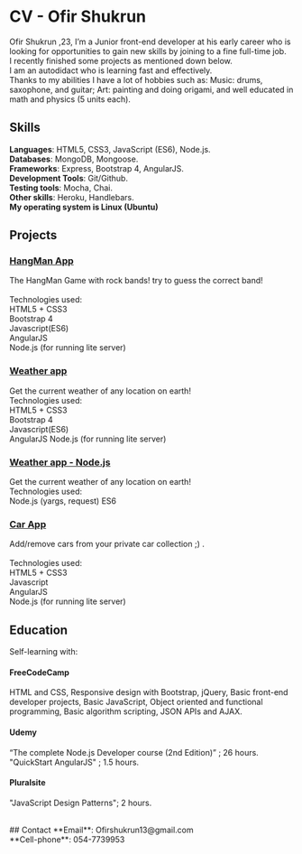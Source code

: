 # CV - Ofir Shukrun

Ofir Shukrun ,23, I’m a Junior front-end developer at his early career who is looking for opportunities to gain new skills by joining to a fine full-time job.<br> I recently finished some projects as mentioned down below.<br>  I am an autodidact who is learning fast and effectively.<br>  Thanks to my abilities I have a lot of hobbies such as: Music: drums, saxophone, and guitar; Art: painting and doing origami, and well educated in math and physics (5 units each).<br> 
## Skills
**Languages**: HTML5, CSS3, JavaScript (ES6), Node.js.<br> 
**Databases**: MongoDB, Mongoose.<br> 
**Frameworks**: Express, Bootstrap 4, AngularJS.<br> 
**Development Tools**: Git/Github.<br> 
**Testing tools**: Mocha, Chai.<br>
**Other skills**: Heroku, Handlebars.<br>
**My operating system is Linux (Ubuntu)**

## Projects

### [HangMan App](https://github.com/OfirShukrun/HangMan-App)
The HangMan Game with rock bands! try to guess the correct band!<br> 
<br>
Technologies used: <br> 
HTML5 + CSS3<br>
Bootstrap 4<br>
Javascript(ES6)<br>
AngularJS<br>
Node.js (for running lite server)

### [Weather app](https://github.com/OfirShukrun/Weather-app)
Get the current weather of any location on earth!
<br>
Technologies used: <br> 
HTML5 + CSS3<br>
Bootstrap 4<br>
Javascript(ES6)<br>
AngularJS
Node.js (for running lite server)

### [Weather app - Node.js](https://github.com/OfirShukrun/Weather-app-NodeJS)
Get the current weather of any location on earth!
<br>
Technologies used: <br> 
Node.js (yargs, request)
ES6

### [Car App](https://github.com/OfirShukrun/Car-App)
Add/remove cars from your private car collection ;) .<br> 
<br>
Technologies used: <br> 
HTML5 + CSS3 <br>
Javascript<br> 
AngularJS<br>
Node.js (for running lite server)

## Education<br> 
Self-learning with:<br> 
#### FreeCodeCamp 
HTML and CSS, Responsive design with Bootstrap, jQuery, Basic front-end developer projects, Basic JavaScript, Object oriented and functional programming, Basic algorithm scripting, JSON APIs and AJAX.<br> 
#### Udemy 
“The complete Node.js Developer course (2nd Edition)” ; 26 hours.<br> 
"QuickStart AngularJS" ; 1.5 hours.
#### Pluralsite
"JavaScript Design Patterns"; 2 hours.

<br> 
## Contact
**Email**: Ofirshukrun13@gmail.com<br> 
**Cell-phone**: 054-7739953
